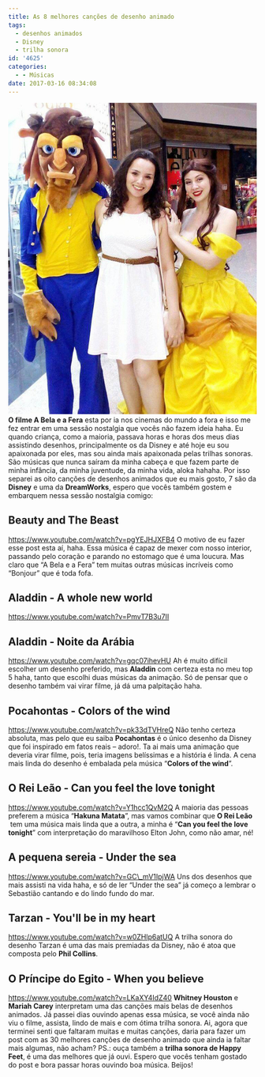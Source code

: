```yaml
---
title: As 8 melhores canções de desenho animado
tags:
  - desenhos animados
  - Disney
  - trilha sonora
id: '4625'
categories:
  - - Músicas
date: 2017-03-16 08:34:08
---
```


![picture beauty and the beast](/images/2017/03/foto-com-a-bela-e-a-fera.jpg) **O filme A Bela e a Fera** esta por ia nos cinemas do mundo a fora e isso me fez entrar em uma sessão nostalgia que vocês não fazem ideia haha. Eu quando criança, como a maioria, passava horas e horas dos meus dias assistindo desenhos, principalmente os da Disney e até hoje eu sou apaixonada por eles, mas sou ainda mais apaixonada pelas trilhas sonoras. São músicas que nunca saíram da minha cabeça e que fazem parte de minha infância, da minha juventude, da minha vida, aloka hahaha. Por isso separei as oito canções de desenhos animados que eu mais gosto, 7 são da **Disney** e uma da **DreamWorks**, espero que vocês também gostem e embarquem nessa sessão nostalgia comigo:

## Beauty and The Beast

https://www.youtube.com/watch?v=pgYEJHJXFB4 O motivo de eu fazer esse post esta aí, haha. Essa música é capaz de mexer com nosso interior, passando pelo coração e parando no estomago que é uma loucura. Mas claro que “A Bela e a Fera” tem muitas outras músicas incríveis como “Bonjour” que é toda fofa.

## Aladdin - A whole new world

https://www.youtube.com/watch?v=PmvT7B3u7II

## Aladdin - Noite da Arábia

https://www.youtube.com/watch?v=gqc07ihevHU Ah é muito difícil escolher um desenho preferido, mas **Aladdin** com certeza esta no meu top 5 haha, tanto que escolhi duas músicas da animação. Só de pensar que o desenho também vai virar filme, já dá uma palpitação haha.

## Pocahontas - Colors of the wind

https://www.youtube.com/watch?v=pk33dTVHreQ Não tenho certeza absoluta, mas pelo que eu saiba **Pocahontas** é o único desenho da Disney que foi inspirado em fatos reais – adoro!. Ta ai mais uma animação que deveria virar filme, pois, teria imagens belíssimas e a história é linda. A cena mais linda do desenho é embalada pela música “**Colors of the wind**”.

## O Rei Leão - Can you feel the love tonight

https://www.youtube.com/watch?v=Y1hcc1QvM2Q A maioria das pessoas preferem a música “**Hakuna Matata**”, mas vamos combinar que **O Rei Leão**   tem uma música mais linda que a outra, a minha é “**Can you feel the love tonight**” com interpretação do maravilhoso Elton John, como não amar, né!

## A pequena sereia - Under the sea

https://www.youtube.com/watch?v=GC\_mV1IpjWA Uns dos desenhos que mais assisti na vida haha, e só de ler “Under the sea” já começo a lembrar o Sebastião cantando e do lindo fundo do mar.

## Tarzan - You'll be in my heart

https://www.youtube.com/watch?v=w0ZHlp6atUQ A trilha sonora do desenho Tarzan é uma das mais premiadas da Disney, não é atoa que composta pelo **Phil Collins**.

## O Príncipe do Egito - When you believe

https://www.youtube.com/watch?v=LKaXY4IdZ40 **Whitney Houston** e **Mariah Carey** interpretam uma das canções mais belas de desenhos animados. Já passei dias ouvindo apenas essa música, se você ainda não viu o filme, assista, lindo de mais e com ótima trilha sonora. Ai, agora que terminei senti que faltaram muitas e muitas canções, daria para fazer um post com as 30 melhores canções de desenho animado que ainda ia faltar mais algumas, não acham? PS.: ouça também a **trilha sonora de Happy Feet**, é uma das melhores que já ouvi. Espero que vocês tenham gostado do post e bora passar horas ouvindo boa música. Beijos!
